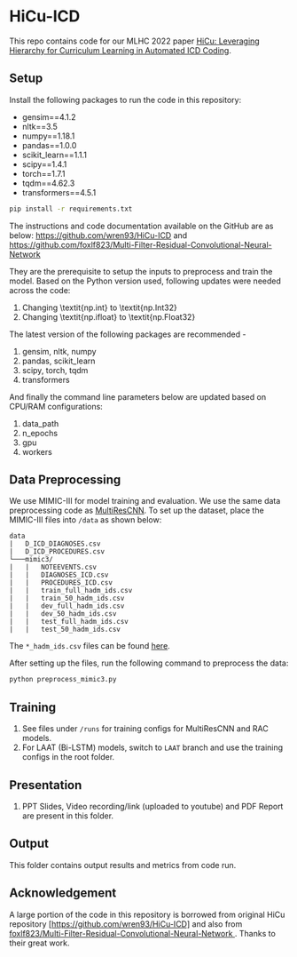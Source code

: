 # HiCu-ICD
This repo contains code for our MLHC 2022 paper [HiCu: Leveraging Hierarchy for Curriculum Learning in Automated ICD Coding](https://arxiv.org/abs/2208.02301).

Setup
-----
Install the following packages to run the code in this repository:
* gensim==4.1.2
* nltk==3.5
* numpy==1.18.1
* pandas==1.0.0
* scikit_learn==1.1.1
* scipy==1.4.1
* torch==1.7.1
* tqdm==4.62.3
* transformers==4.5.1

```bash
pip install -r requirements.txt
```
The instructions and code documentation available on the GitHub are as below:
https://github.com/wren93/HiCu-ICD and https://github.com/foxlf823/Multi-Filter-Residual-Convolutional-Neural-Network

They are the prerequisite to setup the inputs to preprocess and train the model. Based on the Python version used, following updates were needed across the code:
1. Changing \textit{np.int} to \textit{np.Int32}
2. Changing \textit{np.ifloat} to \textit{np.Float32}

The latest version of the following packages are recommended - 
1. gensim, nltk, numpy
2. pandas, scikit\_learn
3. scipy, torch, tqdm
4. transformers

And finally the command line parameters below are updated based on CPU/RAM configurations:
1. data_path
2. n_epochs
3. gpu
4. workers

Data Preprocessing
-----
We use MIMIC-III for model training and evaluation. We use the same data preprocessing code as [MultiResCNN](https://github.com/foxlf823/Multi-Filter-Residual-Convolutional-Neural-Network). To set up the dataset, place the MIMIC-III files into `/data` as shown below:
```
data
|   D_ICD_DIAGNOSES.csv
|   D_ICD_PROCEDURES.csv
└───mimic3/
|   |   NOTEEVENTS.csv
|   |   DIAGNOSES_ICD.csv
|   |   PROCEDURES_ICD.csv
|   |   train_full_hadm_ids.csv
|   |   train_50_hadm_ids.csv
|   |   dev_full_hadm_ids.csv
|   |   dev_50_hadm_ids.csv
|   |   test_full_hadm_ids.csv
|   |   test_50_hadm_ids.csv
```
The `*_hadm_ids.csv` files can be found [here](https://github.com/jamesmullenbach/caml-mimic/tree/master/mimicdata/mimic3).

After setting up the files, run the following command to preprocess the data:
```sh
python preprocess_mimic3.py
```

Training
-----
1. See files under `/runs` for training configs for MultiResCNN and RAC models.
2. For LAAT (Bi-LSTM) models, switch to `LAAT` branch and use the training configs in the root folder.

Presentation
-----
1. PPT Slides, Video recording/link (uploaded to youtube) and PDF Report are present in this folder.

Output
-----
This folder contains output results and metrics from code run.

Acknowledgement
-----
A large portion of the code in this repository is borrowed from original HiCu repository [https://github.com/wren93/HiCu-ICD] and also from [foxlf823/Multi-Filter-Residual-Convolutional-Neural-Network
](https://github.com/foxlf823/Multi-Filter-Residual-Convolutional-Neural-Network). Thanks to their great work.